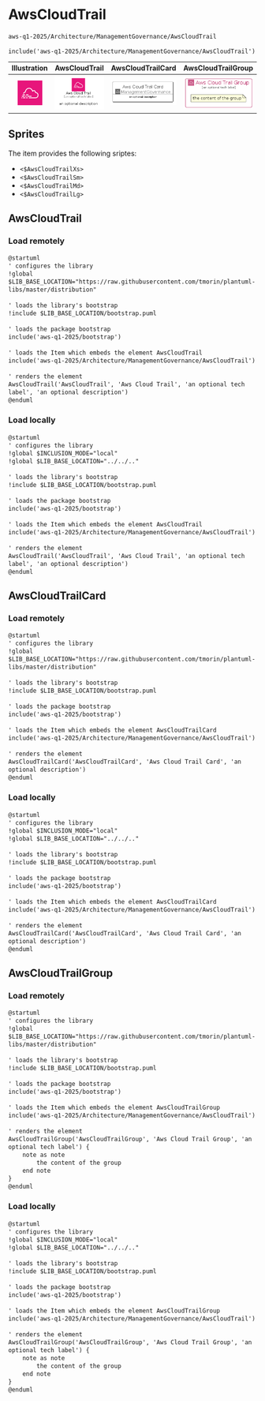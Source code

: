 # AwsCloudTrail


```text
aws-q1-2025/Architecture/ManagementGovernance/AwsCloudTrail
```

```text
include('aws-q1-2025/Architecture/ManagementGovernance/AwsCloudTrail')
```



| Illustration | AwsCloudTrail | AwsCloudTrailCard | AwsCloudTrailGroup |
| :---: | :---: | :---: | :---: |
| ![illustration for Illustration](../../../aws-q1-2025/Architecture/ManagementGovernance/AwsCloudTrail.png) | ![illustration for AwsCloudTrail](../../../aws-q1-2025/Architecture/ManagementGovernance/AwsCloudTrail.Local.png) | ![illustration for AwsCloudTrailCard](../../../aws-q1-2025/Architecture/ManagementGovernance/AwsCloudTrailCard.Local.png) | ![illustration for AwsCloudTrailGroup](../../../aws-q1-2025/Architecture/ManagementGovernance/AwsCloudTrailGroup.Local.png) |



## Sprites
The item provides the following sriptes:

- `<$AwsCloudTrailXs>`
- `<$AwsCloudTrailSm>`
- `<$AwsCloudTrailMd>`
- `<$AwsCloudTrailLg>`





## AwsCloudTrail

### Load remotely
```plantuml
@startuml
' configures the library
!global $LIB_BASE_LOCATION="https://raw.githubusercontent.com/tmorin/plantuml-libs/master/distribution"

' loads the library's bootstrap
!include $LIB_BASE_LOCATION/bootstrap.puml

' loads the package bootstrap
include('aws-q1-2025/bootstrap')

' loads the Item which embeds the element AwsCloudTrail
include('aws-q1-2025/Architecture/ManagementGovernance/AwsCloudTrail')

' renders the element
AwsCloudTrail('AwsCloudTrail', 'Aws Cloud Trail', 'an optional tech label', 'an optional description')
@enduml
```

### Load locally
```plantuml
@startuml
' configures the library
!global $INCLUSION_MODE="local"
!global $LIB_BASE_LOCATION="../../.."

' loads the library's bootstrap
!include $LIB_BASE_LOCATION/bootstrap.puml

' loads the package bootstrap
include('aws-q1-2025/bootstrap')

' loads the Item which embeds the element AwsCloudTrail
include('aws-q1-2025/Architecture/ManagementGovernance/AwsCloudTrail')

' renders the element
AwsCloudTrail('AwsCloudTrail', 'Aws Cloud Trail', 'an optional tech label', 'an optional description')
@enduml
```

## AwsCloudTrailCard

### Load remotely
```plantuml
@startuml
' configures the library
!global $LIB_BASE_LOCATION="https://raw.githubusercontent.com/tmorin/plantuml-libs/master/distribution"

' loads the library's bootstrap
!include $LIB_BASE_LOCATION/bootstrap.puml

' loads the package bootstrap
include('aws-q1-2025/bootstrap')

' loads the Item which embeds the element AwsCloudTrailCard
include('aws-q1-2025/Architecture/ManagementGovernance/AwsCloudTrail')

' renders the element
AwsCloudTrailCard('AwsCloudTrailCard', 'Aws Cloud Trail Card', 'an optional description')
@enduml
```

### Load locally
```plantuml
@startuml
' configures the library
!global $INCLUSION_MODE="local"
!global $LIB_BASE_LOCATION="../../.."

' loads the library's bootstrap
!include $LIB_BASE_LOCATION/bootstrap.puml

' loads the package bootstrap
include('aws-q1-2025/bootstrap')

' loads the Item which embeds the element AwsCloudTrailCard
include('aws-q1-2025/Architecture/ManagementGovernance/AwsCloudTrail')

' renders the element
AwsCloudTrailCard('AwsCloudTrailCard', 'Aws Cloud Trail Card', 'an optional description')
@enduml
```

## AwsCloudTrailGroup

### Load remotely
```plantuml
@startuml
' configures the library
!global $LIB_BASE_LOCATION="https://raw.githubusercontent.com/tmorin/plantuml-libs/master/distribution"

' loads the library's bootstrap
!include $LIB_BASE_LOCATION/bootstrap.puml

' loads the package bootstrap
include('aws-q1-2025/bootstrap')

' loads the Item which embeds the element AwsCloudTrailGroup
include('aws-q1-2025/Architecture/ManagementGovernance/AwsCloudTrail')

' renders the element
AwsCloudTrailGroup('AwsCloudTrailGroup', 'Aws Cloud Trail Group', 'an optional tech label') {
    note as note
        the content of the group
    end note
}
@enduml
```

### Load locally
```plantuml
@startuml
' configures the library
!global $INCLUSION_MODE="local"
!global $LIB_BASE_LOCATION="../../.."

' loads the library's bootstrap
!include $LIB_BASE_LOCATION/bootstrap.puml

' loads the package bootstrap
include('aws-q1-2025/bootstrap')

' loads the Item which embeds the element AwsCloudTrailGroup
include('aws-q1-2025/Architecture/ManagementGovernance/AwsCloudTrail')

' renders the element
AwsCloudTrailGroup('AwsCloudTrailGroup', 'Aws Cloud Trail Group', 'an optional tech label') {
    note as note
        the content of the group
    end note
}
@enduml
```


